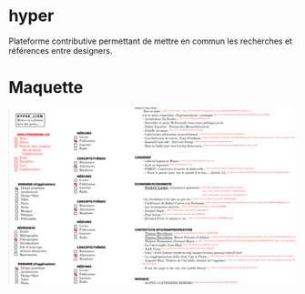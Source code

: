 hyper
=====

Plateforme contributive permettant de mettre en commun les recherches et références entre designers.

Maquette
========

![première maquette](https://raw.githubusercontent.com/EtienneOz/Hyper/master/maquette/maquette.png)
